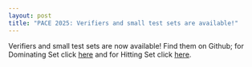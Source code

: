 ```yaml
---
layout: post
title: "PACE 2025: Verifiers and small test sets are available!"
---
```


Verifiers and small test sets are now available! Find them on Github; for Dominating Set click [here](https://github.com/MarioGrobler/ds_verifier) and for Hitting Set click [here](https://github.com/MarioGrobler/hs_verifier).